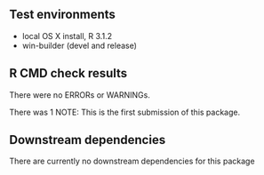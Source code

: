 ## Test environments
* local OS X install, R 3.1.2
* win-builder (devel and release)

## R CMD check results
There were no ERRORs or WARNINGs.

There was 1 NOTE: 
This is the first submission of this package.

## Downstream dependencies
There are currently no downstream dependencies for this package

